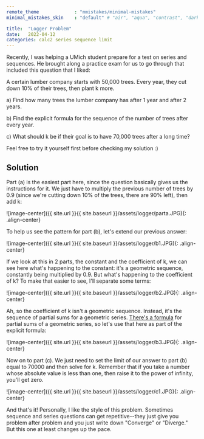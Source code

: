 ```yaml
---
remote_theme             : "mmistakes/minimal-mistakes"
minimal_mistakes_skin    : "default" # "air", "aqua", "contrast", "dark", "dirt", "neon", "mint", "plum", "sunrise"

title:  "Logger Problem"
date:   2022-04-12
categories: calc2 series sequence limit
---
```

Recently, I was helping a UMich student prepare for a test on series and sequences.  He brought along a practice exam for us to go through that included this question that I liked:

A certain lumber company starts with 50,000 trees.  Every year, they cut down 10% of their trees, then plant k more.

a) Find how many trees the lumber company has after 1 year and after 2 years.

b) Find the explicit formula for the sequence of the number of trees after every year.

c) What should k be if their goal is to have 70,000 trees after a long time?


Feel free to try it yourself first before checking my solution :)

## Solution

Part (a) is the easiest part here, since the question basically gives us the instructions for it.  We just have to multiply the previous number of trees by 0.9 (since we're cutting down 10% of the trees, there are 90% left), then add k:

![image-center]({{ site.url }}{{ site.baseurl }}/assets/logger/parta.JPG){: .align-center}

To help us see the pattern for part (b), let's extend our previous answer:

![image-center]({{ site.url }}{{ site.baseurl }}/assets/logger/b1.JPG){: .align-center}

If we look at this in 2 parts, the constant and the coefficient of k, we can see here what's happening to the constant: it's a geometric sequence, constantly being multiplied by 0.9.  But what's happening to the coefficient of k?  To make that easier to see, I'll separate some terms:

![image-center]({{ site.url }}{{ site.baseurl }}/assets/logger/b2.JPG){: .align-center}

Ah, so the coefficient of k isn't a geometric sequence.  Instead, it's the sequence of partial sums for a geometric series. [There's a formula](https://www.mathsisfun.com/algebra/sequences-sums-geometric.html) for partial sums of a geometric series, so let's use that here as part of the explicit formula:

![image-center]({{ site.url }}{{ site.baseurl }}/assets/logger/b3.JPG){: .align-center}

Now on to part (c).  We just need to set the limit of our answer to part (b) equal to 70000 and then solve for k.  Remember that if you take a number whose absolute value is less than one, then raise it to the power of infinity, you'll get zero.

![image-center]({{ site.url }}{{ site.baseurl }}/assets/logger/c1.JPG){: .align-center}

And that's it!  Personally, I like the style of this problem.  Sometimes sequence and series questions can get repetitive--they just give you problem after problem and you just write down "Converge" or "Diverge."  But this one at least changes up the pace.


